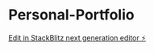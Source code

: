# Personal-Portfolio

[Edit in StackBlitz next generation editor ⚡️](https://stackblitz.com/~/github.com/anthonyyoussef01/Personal-Portfolio)